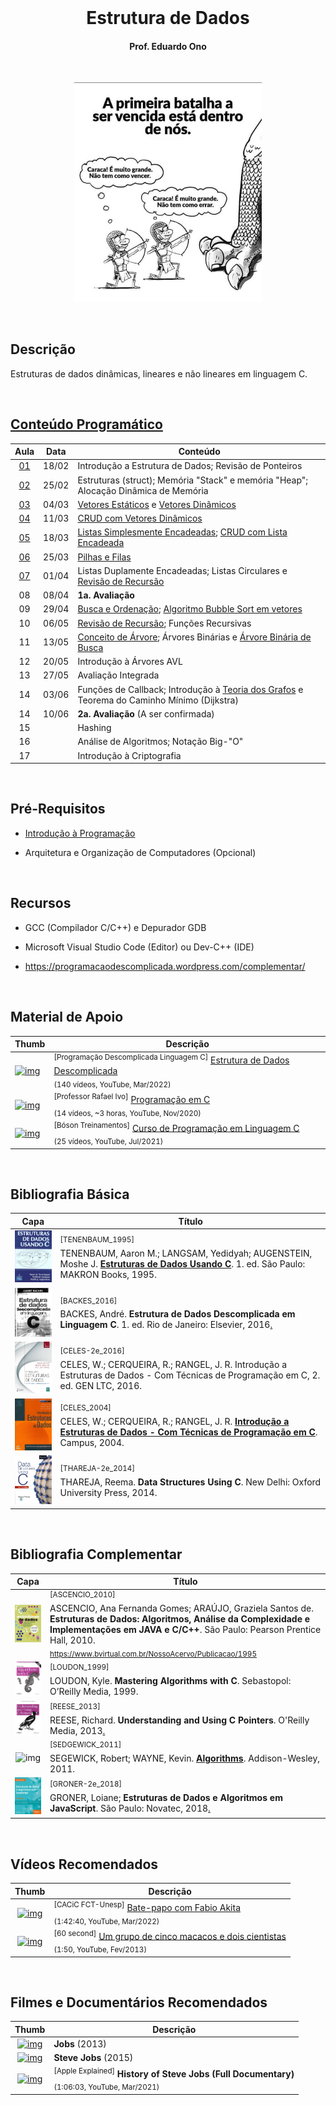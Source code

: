 <br>
<h1 align="center">
Estrutura de Dados
</h1>
<h4 align="center">
Prof. Eduardo Ono
</h4>

<br>

<p align="center">
<img src="./figuras/capa.jpg" alt="img" width="300">
</p>

<br>

## Descrição

Estruturas de dados dinâmicas, lineares e não lineares em linguagem C.

<br>

## [Conteúdo Programático](./conteudo/README.md)

| Aula | Data | Conteúdo |
| :-:  | :-:  | ---      |
| [01] | 18/02 | Introdução a Estrutura de Dados; Revisão de Ponteiros
| [02] | 25/02 | Estruturas (struct); Memória "Stack" e memória "Heap"; Alocação Dinâmica de Memória
| [03] | 04/03 | [Vetores Estáticos][] e [Vetores Dinâmicos]
| [04] | 11/03 | [CRUD com Vetores Dinâmicos][]
| [05] | 18/03 | [Listas Simplesmente Encadeadas](./conteudo/07-listas-encadeadas/lista-simplesmente-encadeada/README.md); [CRUD com Lista Encadeada](./projetos/c/README.md)
| [06] | 25/03 | [Pilhas e Filas](./conteudo/08-pilhas-e-filas/README.md)
| [07] | 01/04 | Listas Duplamente Encadeadas; Listas Circulares e [Revisão de Recursão](./conteudo/10-recursividade/README.md)
| 08 | 08/04 | __1a. Avaliação__
| 09 | 29/04 | [Busca e Ordenação](./conteudo/09-busca-ordenacao/README.md); [Algoritmo Bubble Sort em vetores](./conteudo/09-busca-ordenacao/algoritmos/bubble-sort/README.md)
| 10 | 06/05 | [Revisão de Recursão](./conteudo/10-recursividade/README.md); Funções Recursivas
| 11 | 13/05 | [Conceito de Árvore](./conteudo/11-arvores/README.md); Árvores Binárias e [Árvore Binária de Busca](./conteudo/11-arvores/arvore-binaria-de-busca/README.md)
| 12 | 20/05 | Introdução à Árvores AVL
| 13 | 27/05 | Avaliação Integrada
| 14 | 03/06 | Funções de Callback; Introdução à [Teoria dos Grafos](https://github.com/eduardo-ono/Teoria-dos-Grafos/) e Teorema do Caminho Mínimo (Dijkstra)
| 14 | 10/06 | __2a. Avaliação__ (A ser confirmada)
| 15 |       | Hashing
| 16 |       | Análise de Algoritmos; Notação Big-"O"
| 17 |       | Introdução à Criptografia

[01]: ./aulas/README.md#aula-01
[02]: ./aulas/README.md#aula-02
[03]: ./aulas/README.md#aula-03
[04]: ./aulas/README.md#aula-04
[05]: ./aulas/README.md#aula-05
[06]: ./aulas/README.md#aula-06
[07]: ./aulas/README.md#aula-07

[Vetores Estáticos]: ./conteudo/04-vetores-estaticos/README.md
[Vetores Dinâmicos]: ./conteudo/06-vetores-dinamicos/README.md
[CRUD com Vetores Dinâmicos]: ./projetos/c/vetores-dinamicos/proj-crud-paciente/

<br>

## Pré-Requisitos

* [Introdução à Programação](https://github.com/eduardo-ono/Introducao-a-Programacao)

* Arquitetura e Organização de Computadores (Opcional)

<br>

## Recursos

* GCC (Compilador C/C++) e Depurador GDB

* Microsoft Visual Studio Code (Editor) ou Dev-C++ (IDE)

* https://programacaodescomplicada.wordpress.com/complementar/

<br>

## Material de Apoio

| Thumb | Descrição |
| --- | --- |
| [![img](https://img.youtube.com/vi/bryesHll0vY/default.jpg)](https://www.youtube.com/watch?v=bryesHll0vY&list=PL8iN9FQ7_jt6H5m4Gm0H89sybzR9yaaka&index=1) | <sup>[Programação Descomplicada Linguagem C]</sup> [Estrutura de Dados Descomplicada](https://www.youtube.com/playlist?list=PL8iN9FQ7_jt6H5m4Gm0H89sybzR9yaaka)<br><sub>(140 vídeos, YouTube, Mar/2022)</sub>
| [![img](https://img.youtube.com/vi/UPuOQBocY48/default.jpg)](https://youtu.be/UPuOQBocY48) | <sup>[Professor Rafael Ivo]</sup> [Programação em C](https://www.youtube.com/playlist?list=PLvat2X-KHJNZwUCeTeve_S1qqrBOWhaU9)<br><sub>(14 vídeos, ~3 horas, YouTube, Nov/2020)</sub>
| [![img](https://img.youtube.com/vi/cZRuFwzjJ8E/default.jpg)](https://youtu.be/cZRuFwzjJ8E) | <sup>[Bóson Treinamentos]</sup> [Curso de Programação em Linguagem C](https://www.youtube.com/playlist?list=PLucm8g_ezqNqzH7SM0XNjsp25AP0MN82R)<br><sub>(25 vídeos, YouTube, Jul/2021)</sub>

<br>

## Bibliografia Básica

| Capa | Título |
| :-:  | ---    |
| <img src="./referencias/capas/TENENBAUM_1995.jpg" alt="img" width="100px"> | <sup id="TENENBAUM_1995">[TENENBAUM_1995]</sup><br>TENENBAUM, Aaron M.; LANGSAM, Yedidyah; AUGENSTEIN, Moshe J.  <strong>[Estruturas de Dados Usando C](https://www.cin.ufpe.br/~garme/public/(ebook)Estruturas%20de%20Dados%20Usando%20C%20(Tenenbaum).pdf)</strong>. 1. ed. São Paulo: MAKRON Books, 1995.
| <img src="./referencias/capas/BACKES_2016.jpg" alt="img" width="100px"> | <sup id="BACKES_2016">[BACKES_2016]</sup><br>BACKES, André. <strong>Estrutura de Dados Descomplicada em Linguagem C</strong>. 1. ed. Rio de Janeiro: Elsevier, 2016[.](https://app.box.com/s/5x0rmierd1unonsdp7ox9iuwg3vskekc)
| <img src="./referencias/capas/CELES-2e_2016.jpg" alt="img" width="100px"> | <sup id="CELES-2e_2016">[CELES-2e_2016]</sup><br>CELES, W.; CERQUEIRA, R.; RANGEL, J. R. Introdução a Estruturas de Dados - Com Técnicas de Programação em C, 2. ed. GEN LTC, 2016.
| <img src="./referencias/capas/CELES_2004.jpg" alt="img" width="100px"> | <sup id="CELES_2004">[CELES_2004]</sup><br>CELES, W.; CERQUEIRA, R.; RANGEL, J. R. [__Introdução a Estruturas de Dados - Com Técnicas de Programação em C__](https://archive.org/details/introducaoaestruturadedados/). Campus, 2004.
| <img src="./referencias/capas/THAREJA-2e_2014.jpg" alt="img" width="100px"> | <sup id="THAREJA-2e_2014">[THAREJA-2e_2014]</sup><br>THAREJA, Reema. __Data Structures Using C__. New Delhi: Oxford University Press, 2014.

<br>

## Bibliografia Complementar

| Capa | Título |
| :-:  | ---    |
| <img src="./referencias/capas/ASCENCIO_2010.jpg" alt="img" width="100px"> | <sup id="ASCENCIO_2010">[ASCENCIO_2010]</sup><br>ASCENCIO, Ana Fernanda Gomes; ARAÚJO, Graziela Santos de. __Estruturas de Dados: Algoritmos, Análise da Complexidade e Implementações em JAVA e C/C++__. São Paulo: Pearson Prentice Hall, 2010.<br><sub>https://www.bvirtual.com.br/NossoAcervo/Publicacao/1995</sub>
| <img src="./referencias/capas/LOUDON_1999.jpg" alt="img" width="100px"> | <sup id="LOUDON_1999">[LOUDON_1999]</sup><br>LOUDON, Kyle. __Mastering Algorithms with C__. Sebastopol: O’Reilly Media, 1999.
| <img src="./referencias/capas/REESE_2013.jpg" alt="img" width="100px"> | <sup id="REESE_2013">[REESE_2013]</sup><br>REESE, Richard. __Understanding and Using C Pointers__. O'Reilly Media, 2013[.](https://app.box.com/s/cbp98oofhokip0yki3gh7khz6zb6htgq)
| <img src="https://algs4.cs.princeton.edu/cover.png" alt="img" width="100px"> | <sup id="SEDGEWICK_2011">[SEDGEWICK_2011]</sup><br>SEGEWICK, Robert; WAYNE, Kevin. [__Algorithms__](https://algs4.cs.princeton.edu/home/). Addison-Wesley, 2011.
| <img src="./referencias/capas/GRONER-2e_2018.png" alt="img" width="100px"> | <sup>[GRONER-2e_2018]</sup><br>GRONER, Loiane; __Estruturas de Dados e Algoritmos em JavaScript__. São Paulo: Novatec, 2018[.](https://app.box.com/s/ad9284w4gaxfyi3s6jtngy9i2wjnnx2k)

<br>

## Vídeos Recomendados

| Thumb | Descrição |
| :-: | --- |
| [![img](https://img.youtube.com/vi/i_STkDJ3z5s/default.jpg)](https://www.youtube.com/watch?v=i_STkDJ3z5s) | <sup>[CACiC FCT-Unesp]</sup> [Bate-papo com Fabio Akita](https://www.youtube.com/watch?v=i_STkDJ3z5s)<br><sub>(1:42:40, YouTube, Mar/2022)</sub>
| [![img](https://img.youtube.com/vi/ZAQtwFpkksw/default.jpg)](https://www.youtube.com/watch?v=ZAQtwFpkksw) | <sup>[60 second]</sup> [Um grupo de cinco macacos e dois cientistas](https://www.youtube.com/watch?v=ZAQtwFpkksw)<br><sub>(1:50, YouTube, Fev/2013)</sub>

<br>

## Filmes e Documentários Recomendados

| Thumb | Descrição |
| :-: | --- |
| [![img](https://img.youtube.com/vi/SH1jKZwcS9Y/default.jpg)](https://www.youtube.com/watch?v=SH1jKZwcS9Y) | __Jobs__ (2013)
| [![img](https://img.youtube.com/vi/aEr6K1bwIVs/default.jpg)](https://www.youtube.com/watch?v=aEr6K1bwIVs) | __Steve Jobs__ (2015)
| [![img](https://img.youtube.com/vi/s4pVFLUlx8g/default.jpg)](https://www.youtube.com/watch?v=s4pVFLUlx8g) | <sup>[Apple Explained]</sup> __History of Steve Jobs (Full Documentary)__<br><sub>(1:06:03, YouTube, Mar/2021)</sub>

<br>
